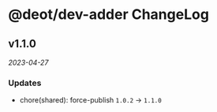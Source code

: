 # @deot/dev-adder ChangeLog

## v1.1.0

_2023-04-27_

### Updates

- chore(shared): force-publish `1.0.2` -> `1.1.0`
